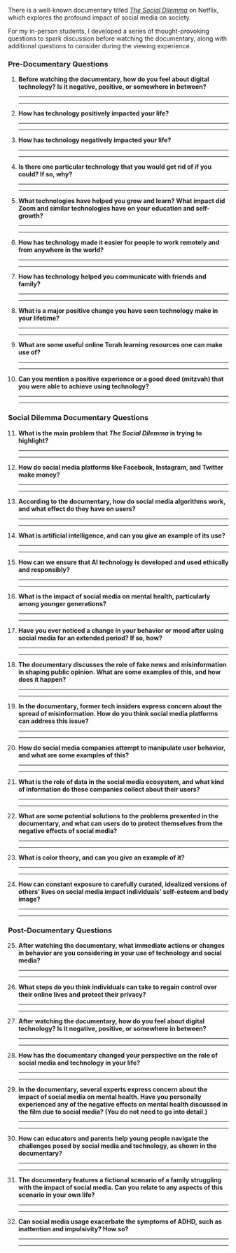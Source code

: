There is a well-known documentary titled [*The Social Dilemma*](https://www.netflix.com/title/81254224) on Netflix, which explores the profound impact of social media on society.

For my in-person students, I developed a series of thought-provoking questions to spark discussion before watching the documentary, along with additional questions to consider during the viewing experience.

### Pre-Documentary Questions

1. **Before watching the documentary, how do you feel about digital technology? Is it negative, positive, or somewhere in between?**  
   ________________________________________________________________________________  
   ________________________________________________________________________________

2. **How has technology positively impacted your life?**  
   ________________________________________________________________________________  
   ________________________________________________________________________________

3. **How has technology negatively impacted your life?**  
   ________________________________________________________________________________  
   ________________________________________________________________________________

4. **Is there one particular technology that you would get rid of if you could? If so, why?**  
   ________________________________________________________________________________  
   ________________________________________________________________________________

5. **What technologies have helped you grow and learn? What impact did Zoom and similar technologies have on your education and self-growth?**  
   ________________________________________________________________________________  
   ________________________________________________________________________________

6. **How has technology made it easier for people to work remotely and from anywhere in the world?**  
   ________________________________________________________________________________  
   ________________________________________________________________________________

7. **How has technology helped you communicate with friends and family?**  
   ________________________________________________________________________________  
   ________________________________________________________________________________

8. **What is a major positive change you have seen technology make in your lifetime?**  
   ________________________________________________________________________________  
   ________________________________________________________________________________

9. **What are some useful online Torah learning resources one can make use of?**  
   ________________________________________________________________________________  
   ________________________________________________________________________________

10. **Can you mention a positive experience or a good deed (mitzvah) that you were able to achieve using technology?**  
    ________________________________________________________________________________  
    ________________________________________________________________________________

### Social Dilemma Documentary Questions

11. **What is the main problem that *The Social Dilemma* is trying to highlight?**  
    ________________________________________________________________________________  
    ________________________________________________________________________________

12. **How do social media platforms like Facebook, Instagram, and Twitter make money?**  
    ________________________________________________________________________________  
    ________________________________________________________________________________

13. **According to the documentary, how do social media algorithms work, and what effect do they have on users?**  
    ________________________________________________________________________________  
    ________________________________________________________________________________

14. **What is artificial intelligence, and can you give an example of its use?**  
    ________________________________________________________________________________  
    ________________________________________________________________________________

15. **How can we ensure that AI technology is developed and used ethically and responsibly?**  
    ________________________________________________________________________________  
    ________________________________________________________________________________

16. **What is the impact of social media on mental health, particularly among younger generations?**  
    ________________________________________________________________________________  
    ________________________________________________________________________________

17. **Have you ever noticed a change in your behavior or mood after using social media for an extended period? If so, how?**  
    ________________________________________________________________________________  
    ________________________________________________________________________________

18. **The documentary discusses the role of fake news and misinformation in shaping public opinion. What are some examples of this, and how does it happen?**  
    ________________________________________________________________________________  
    ________________________________________________________________________________

19. **In the documentary, former tech insiders express concern about the spread of misinformation. How do you think social media platforms can address this issue?**  
    ________________________________________________________________________________  
    ________________________________________________________________________________

20. **How do social media companies attempt to manipulate user behavior, and what are some examples of this?**  
    ________________________________________________________________________________  
    ________________________________________________________________________________

21. **What is the role of data in the social media ecosystem, and what kind of information do these companies collect about their users?**  
    ________________________________________________________________________________  
    ________________________________________________________________________________

22. **What are some potential solutions to the problems presented in the documentary, and what can users do to protect themselves from the negative effects of social media?**  
    ________________________________________________________________________________  
    ________________________________________________________________________________

23. **What is color theory, and can you give an example of it?**  
    ________________________________________________________________________________  
    ________________________________________________________________________________

24. **How can constant exposure to carefully curated, idealized versions of others' lives on social media impact individuals' self-esteem and body image?**  
    ________________________________________________________________________________  
    ________________________________________________________________________________

### Post-Documentary Questions

25. **After watching the documentary, what immediate actions or changes in behavior are you considering in your use of technology and social media?**  
    ________________________________________________________________________________  
    ________________________________________________________________________________

26. **What steps do you think individuals can take to regain control over their online lives and protect their privacy?**  
    ________________________________________________________________________________  
    ________________________________________________________________________________

27. **After watching the documentary, how do you feel about digital technology? Is it negative, positive, or somewhere in between?**  
    ________________________________________________________________________________  
    ________________________________________________________________________________

28. **How has the documentary changed your perspective on the role of social media and technology in your life?**  
    ________________________________________________________________________________  
    ________________________________________________________________________________

29. **In the documentary, several experts express concern about the impact of social media on mental health. Have you personally experienced any of the negative effects on mental health discussed in the film due to social media? (You do not need to go into detail.)**  
    ________________________________________________________________________________  
    ________________________________________________________________________________

30. **How can educators and parents help young people navigate the challenges posed by social media and technology, as shown in the documentary?**  
    ________________________________________________________________________________  
    ________________________________________________________________________________

31. **The documentary features a fictional scenario of a family struggling with the impact of social media. Can you relate to any aspects of this scenario in your own life?**  
    ________________________________________________________________________________  
    ________________________________________________________________________________

32. **Can social media usage exacerbate the symptoms of ADHD, such as inattention and impulsivity? How so?**  
    ________________________________________________________________________________  
    ________________________________________________________________________________
